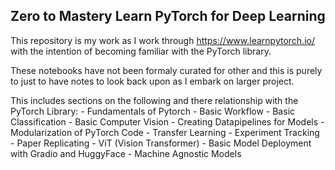 ## Zero to Mastery Learn PyTorch for Deep Learning

This repository is my work as I work through 
https://www.learnpytorch.io/ with the intention 
of becoming familiar with the PyTorch library.

These notebooks have not been formaly curated for other
and this is purely to just to have notes to look back
upon as I embark on larger project.

This includes sections on the following and there relationship
with the PyTorch Library:
    - Fundamentals of Pytorch
    - Basic Workflow
    - Basic Classification
    - Basic Computer Vision
    - Creating Datapipelines for Models
    - Modularization of PyTorch Code
    - Transfer Learning
    - Experiment Tracking
    - Paper Replicating - ViT (Vision Transformer)
    - Basic Model Deployment with Gradio and HuggyFace
    - Machine Agnostic Models